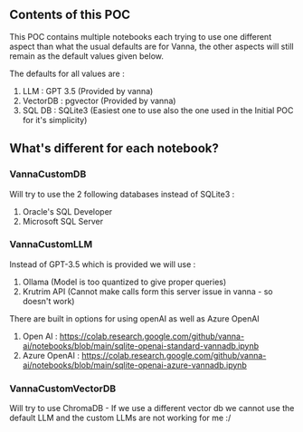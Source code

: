 ## Contents of this POC

This POC contains multiple notebooks each trying to use one different aspect than what the usual defaults are for Vanna, the other aspects will still remain as the default values given below. 

The defaults for all values are : 
  1. LLM : GPT 3.5 (Provided by vanna)
  2. VectorDB : pgvector (Provided by vanna)
  3. SQL DB : SQLite3 (Easiest one to use also the one used in the Initial POC for it's simplicity)

## What's different for each notebook? 

### VannaCustomDB 

Will try to use the 2 following databases instead of SQLite3 : 
  1. Oracle's SQL Developer
  2. Microsoft SQL Server

### VannaCustomLLM

Instead of GPT-3.5 which is provided we will use : 
  1. Ollama (Model is too quantized to give proper queries)
  2. Krutrim API (Cannot make calls form this server issue in vanna - so doesn't work)

There are built in options for using openAI as well as Azure OpenAI 
  1. Open AI : https://colab.research.google.com/github/vanna-ai/notebooks/blob/main/sqlite-openai-standard-vannadb.ipynb
  2. Azure OpenAI : https://colab.research.google.com/github/vanna-ai/notebooks/blob/main/sqlite-openai-azure-vannadb.ipynb

### VannaCustomVectorDB

Will try to use ChromaDB - If we use a different vector db we cannot use the default LLM and the custom LLMs are not working for me :/
